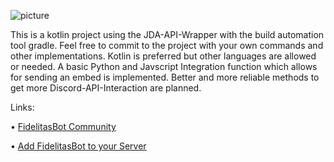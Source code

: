 ![picture](https://media.discordapp.net/attachments/979110196372713502/1093517438143967342/image.png)

This is a kotlin project using the JDA-API-Wrapper with the build automation tool gradle. Feel free to commit to the project with your own commands and other implementations. Kotlin is preferred but other languages are allowed or needed. A basic Python and Javscript Integration function  which allows for sending an embed is implemented. Better and more reliable methods to get more Discord-API-Interaction are planned.

Links:
 
 • [FidelitasBot Community](https://discord.gg/EcbnGTSMZZ)
 
 • [Add FidelitasBot to your Server](https://discord.com/api/oauth2/authorize?client_id=1000390823273304066&permissions=8&scope=bot)
